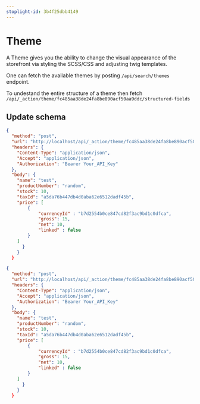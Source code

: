 ```yaml
---
stoplight-id: 3b4f25dbb4149
---
```


# Theme

A Theme gives you the ability to change the visual appearance of the storefront via styling the SCSS/CSS and adjusting twig templates. 

One can fetch the available themes by posting `/api/search/themes` endpoint.

To undestand the entire structure of a theme then fetch `/api/_action/theme/fc485aa38de24fa8be890acf50aa9ddc/structured-fields`

## Update schema

```json http
{
  "method": "post",
  "url": "http://localhost/api/_action/theme/fc485aa38de24fa8be890acf50aa9ddc",
  "headers": {
    "Content-Type": "application/json",
    "Accept": "application/json",
    "Authorization": "Bearer Your_API_Key"
  },
  "body": {
    "name": "test",
    "productNumber": "random",
    "stock": 10,
    "taxId": "a5da76b447db4d0aba62e6512dadf45b",
    "price": [
        {
            "currencyId" : "b7d2554b0ce847cd82f3ac9bd1c0dfca", 
            "gross": 15, 
            "net": 10, 
            "linked" : false
        }
    ]
      }
    }
  }
```

```json http
{
  "method": "post",
  "url": "http://localhost/api/_action/theme/fc485aa38de24fa8be890acf50aa9ddc/assign/98432def39fc4624b33213a56b8c944d",
  "headers": {
    "Content-Type": "application/json",
    "Accept": "application/json",
    "Authorization": "Bearer Your_API_Key"
  },
  "body": {
    "name": "test",
    "productNumber": "random",
    "stock": 10,
    "taxId": "a5da76b447db4d0aba62e6512dadf45b",
    "price": [
        {
            "currencyId" : "b7d2554b0ce847cd82f3ac9bd1c0dfca", 
            "gross": 15, 
            "net": 10, 
            "linked" : false
        }
    ]
      }
    }
  }
```